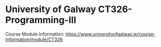 # University of Galway CT326-Programming-III

Course Module Information: https://www.universityofgalway.ie/course-information/module/CT326
